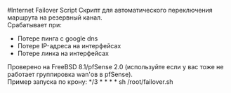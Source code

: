 ﻿#Internet Failover Script
Скрипт для автоматического переключения маршрута на резервный канал.  
Срабатывает при:  
* Потере пинга с google dns  
* Потере IP-адреса на интерфейсах  
* Потере линка на интерфейсах  

Проверено на FreeBSD 8.1/pfSense 2.0 (используйте если у вас тоже не работает группировка wan'ов в pfSense).  
Пример запуска по крону: */3 * * * * sh /root/failover.sh
